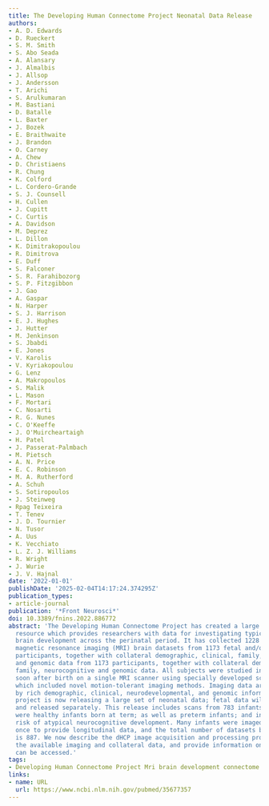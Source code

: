 ```yaml
---
title: The Developing Human Connectome Project Neonatal Data Release
authors:
- A. D. Edwards
- D. Rueckert
- S. M. Smith
- S. Abo Seada
- A. Alansary
- J. Almalbis
- J. Allsop
- J. Andersson
- T. Arichi
- S. Arulkumaran
- M. Bastiani
- D. Batalle
- L. Baxter
- J. Bozek
- E. Braithwaite
- J. Brandon
- O. Carney
- A. Chew
- D. Christiaens
- R. Chung
- K. Colford
- L. Cordero-Grande
- S. J. Counsell
- H. Cullen
- J. Cupitt
- C. Curtis
- A. Davidson
- M. Deprez
- L. Dillon
- K. Dimitrakopoulou
- R. Dimitrova
- E. Duff
- S. Falconer
- S. R. Farahibozorg
- S. P. Fitzgibbon
- J. Gao
- A. Gaspar
- N. Harper
- S. J. Harrison
- E. J. Hughes
- J. Hutter
- M. Jenkinson
- S. Jbabdi
- E. Jones
- V. Karolis
- V. Kyriakopoulou
- G. Lenz
- A. Makropoulos
- S. Malik
- L. Mason
- F. Mortari
- C. Nosarti
- R. G. Nunes
- C. O'Keeffe
- J. O'Muircheartaigh
- H. Patel
- J. Passerat-Palmbach
- M. Pietsch
- A. N. Price
- E. C. Robinson
- M. A. Rutherford
- A. Schuh
- S. Sotiropoulos
- J. Steinweg
- Rpag Teixeira
- T. Tenev
- J. D. Tournier
- N. Tusor
- A. Uus
- K. Vecchiato
- L. Z. J. Williams
- R. Wright
- J. Wurie
- J. V. Hajnal
date: '2022-01-01'
publishDate: '2025-02-04T14:17:24.374295Z'
publication_types:
- article-journal
publication: '*Front Neurosci*'
doi: 10.3389/fnins.2022.886772
abstract: 'The Developing Human Connectome Project has created a large open science
  resource which provides researchers with data for investigating typical and atypical
  brain development across the perinatal period. It has collected 1228 multimodal
  magnetic resonance imaging (MRI) brain datasets from 1173 fetal and/or neonatal
  participants, together with collateral demographic, clinical, family, neurocognitive
  and genomic data from 1173 participants, together with collateral demographic, clinical,
  family, neurocognitive and genomic data. All subjects were studied in utero and/or
  soon after birth on a single MRI scanner using specially developed scanning sequences
  which included novel motion-tolerant imaging methods. Imaging data are complemented
  by rich demographic, clinical, neurodevelopmental, and genomic information. The
  project is now releasing a large set of neonatal data; fetal data will be described
  and released separately. This release includes scans from 783 infants of whom: 583
  were healthy infants born at term; as well as preterm infants; and infants at high
  risk of atypical neurocognitive development. Many infants were imaged more than
  once to provide longitudinal data, and the total number of datasets being released
  is 887. We now describe the dHCP image acquisition and processing protocols, summarize
  the available imaging and collateral data, and provide information on how the data
  can be accessed.'
tags:
- Developing Human Connectome Project Mri brain development connectome neonatal perinatal
links:
- name: URL
  url: https://www.ncbi.nlm.nih.gov/pubmed/35677357
---
```


